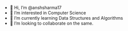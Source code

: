 - 👋 Hi, I’m @anshsharma17
- 👀 I’m interested in Computer Science
- 🌱 I’m currently learning Data Structures and Algorithms
- 💞️ I’m looking to collaborate on the same.

<!---
anshsharma17/anshsharma17 is a ✨ special ✨ repository because its `README.md` (this file) appears on your GitHub profile.
You can click the Preview link to take a look at your changes.
--->

